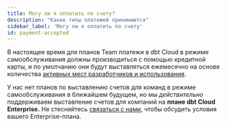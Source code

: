 ```yaml
---
title: Могу ли я оплатить по счету?
description: "Какие типы платежей принимаются"
sidebar_label: 'Могу ли я оплатить по счету'
id: payment-accepted
---
```


В настоящее время для планов Team платежи в dbt Cloud в режиме самообслуживания должны производиться с помощью кредитной карты, и по умолчанию они будут выставляться ежемесячно на основе количества [активных мест разработчиков и использования](/docs/cloud/billing).

У нас нет планов по выставлению счетов для команд в режиме самообслуживания в ближайшем будущем, но мы *действительно* поддерживаем выставление счетов для компаний на **плане dbt Cloud Enterprise.** Не стесняйтесь [связаться с нами](https://www.getdbt.com/contact), чтобы обсудить условия вашего Enterprise-плана.